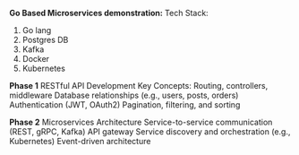 **Go Based Microservices demonstration:**
Tech Stack:
  1. Go lang
  2. Postgres DB
  3. Kafka
  4. Docker
  5. Kubernetes

**Phase 1**
RESTful API Development Key Concepts:
Routing, controllers, middleware
Database relationships (e.g., users, posts, orders)
Authentication (JWT, OAuth2)
Pagination, filtering, and sorting

**Phase 2**
Microservices Architecture
Service-to-service communication (REST, gRPC, Kafka)
API gateway
Service discovery and orchestration (e.g., Kubernetes)
Event-driven architecture

